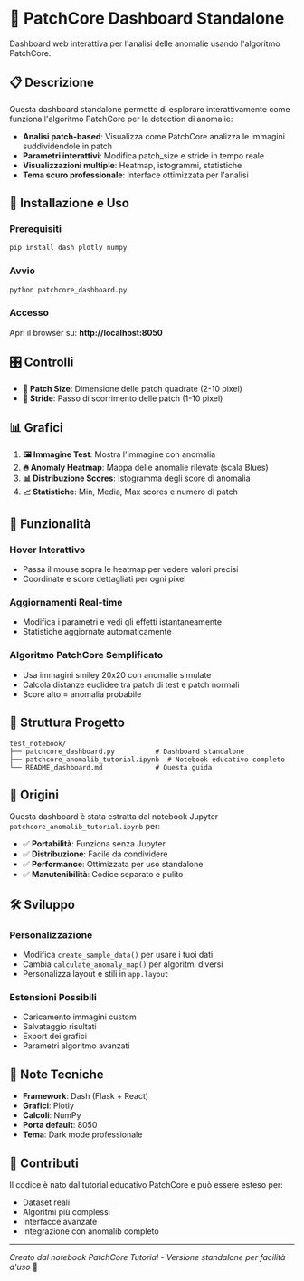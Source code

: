 # 🔬 PatchCore Dashboard Standalone

Dashboard web interattiva per l'analisi delle anomalie usando l'algoritmo PatchCore.

## 📋 Descrizione

Questa dashboard standalone permette di esplorare interattivamente come funziona l'algoritmo PatchCore per la detection di anomalie:

- **Analisi patch-based**: Visualizza come PatchCore analizza le immagini suddividendole in patch
- **Parametri interattivi**: Modifica patch_size e stride in tempo reale  
- **Visualizzazioni multiple**: Heatmap, istogrammi, statistiche
- **Tema scuro professionale**: Interface ottimizzata per l'analisi

## 🚀 Installazione e Uso

### Prerequisiti
```bash
pip install dash plotly numpy
```

### Avvio
```bash
python patchcore_dashboard.py
```

### Accesso
Apri il browser su: **http://localhost:8050**

## 🎛️ Controlli

- **📏 Patch Size**: Dimensione delle patch quadrate (2-10 pixel)
- **🔄 Stride**: Passo di scorrimento delle patch (1-10 pixel)

## 📊 Grafici

1. **🖼️ Immagine Test**: Mostra l'immagine con anomalia
2. **🔥 Anomaly Heatmap**: Mappa delle anomalie rilevate (scala Blues)
3. **📊 Distribuzione Scores**: Istogramma degli score di anomalia
4. **📈 Statistiche**: Min, Media, Max scores e numero di patch

## 🔧 Funzionalità

### Hover Interattivo
- Passa il mouse sopra le heatmap per vedere valori precisi
- Coordinate e score dettagliati per ogni pixel

### Aggiornamenti Real-time
- Modifica i parametri e vedi gli effetti istantaneamente
- Statistiche aggiornate automaticamente

### Algoritmo PatchCore Semplificato
- Usa immagini smiley 20x20 con anomalie simulate
- Calcola distanze euclidee tra patch di test e patch normali
- Score alto = anomalia probabile

## 📁 Struttura Progetto

```
test_notebook/
├── patchcore_dashboard.py          # Dashboard standalone
├── patchcore_anomalib_tutorial.ipynb  # Notebook educativo completo
└── README_dashboard.md             # Questa guida
```

## 🎯 Origini

Questa dashboard è stata estratta dal notebook Jupyter `patchcore_anomalib_tutorial.ipynb` per:

- ✅ **Portabilità**: Funziona senza Jupyter
- ✅ **Distribuzione**: Facile da condividere
- ✅ **Performance**: Ottimizzata per uso standalone
- ✅ **Manutenibilità**: Codice separato e pulito

## 🛠️ Sviluppo

### Personalizzazione
- Modifica `create_sample_data()` per usare i tuoi dati
- Cambia `calculate_anomaly_map()` per algoritmi diversi  
- Personalizza layout e stili in `app.layout`

### Estensioni Possibili
- Caricamento immagini custom
- Salvataggio risultati
- Export dei grafici
- Parametri algoritmo avanzati

## 📝 Note Tecniche

- **Framework**: Dash (Flask + React)
- **Grafici**: Plotly
- **Calcoli**: NumPy
- **Porta default**: 8050
- **Tema**: Dark mode professionale

## 🤝 Contributi

Il codice è nato dal tutorial educativo PatchCore e può essere esteso per:
- Dataset reali
- Algoritmi più complessi  
- Interfacce avanzate
- Integrazione con anomalib completo

---

*Creato dal notebook PatchCore Tutorial - Versione standalone per facilità d'uso* 🚀
